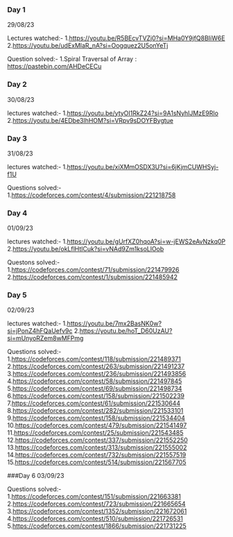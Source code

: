 ### Day 1
29/08/23

Lectures watched:-
    1.https://youtu.be/R5BEcvTVZj0?si=MHa0Y9jfQ8BIiW6E
    2.https://youtu.be/udExMlaR_nA?si=Oogquez2U5onYeTj

Question solved:-
    1.Spiral Traversal of Array : https://pastebin.com/AHDeCECu

### Day 2
30/08/23

lectures watched:-
    1.https://youtu.be/ytyOI1RkZ24?si=9A1sNyhlJMzE9Rlo
    2.https://youtu.be/4EDbe3lhHOM?si=VRpv9sDOYFBygtue

### Day 3
31/08/23

lectures watched:-
    1.https://youtu.be/xiXMmOSDX3U?si=6jKjmCUWHSyj-f1U

Questions solved:-
    1.https://codeforces.com/contest/4/submission/221218758

### Day 4
01/09/23

lectures watched:-
    1.https://youtu.be/gUrfXZ0hqoA?si=w-jEWS2eAvNzkq0P
    2.https://youtu.be/okLflHtlCuk?si=vNAd9Zm1ksoLlOob

Questons solved:-
    1.https://codeforces.com/contest/71/submission/221479926
    2.https://codeforces.com/contest/1/submission/221485942
    

### Day 5
02/09/23

lectures watched:-
    1.https://youtu.be/7mx2BasNK0w?si=jPonZ4hFQaUefv9c
    2.https://youtu.be/hoT_D60UzAU?si=mUnyoRZem8wMFPmg

Questions solved:-
    1.https://codeforces.com/contest/118/submission/221489371
    2.https://codeforces.com/contest/263/submission/221491237
    3.https://codeforces.com/contest/236/submission/221493856
    4.https://codeforces.com/contest/58/submission/221497845
    5.https://codeforces.com/contest/69/submission/221498734
    6.https://codeforces.com/contest/158/submission/221502239
    7.https://codeforces.com/contest/61/submission/221530644
    8.https://codeforces.com/contest/282/submission/221533101
    9.https://codeforces.com/contest/158/submission/221534404
    10.https://codeforces.com/contest/479/submission/221541497
    11.https://codeforces.com/contest/25/submission/221543485
    12.https://codeforces.com/contest/337/submission/221552250
    13.https://codeforces.com/contest/313/submission/221555002
    14.https://codeforces.com/contest/732/submission/221557519
    15.https://codeforces.com/contest/514/submission/221567705


###Day 6
03/09/23

Questions solved:-
    1.https://codeforces.com/contest/151/submission/221663381
    2.https://codeforces.com/contest/723/submission/221665654
    3.https://codeforces.com/contest/1352/submission/221672061
    4.https://codeforces.com/contest/510/submission/221726531
    5.https://codeforces.com/contest/1866/submission/221731225
    
